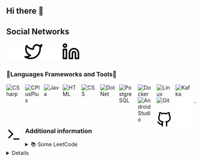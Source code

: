 ## Hi there 👋

## Social Networks
<!-- 
[![](./img/twitter-dark.svg)](https://twitter.com/Aleeg0#gh-dark-mode-only)
[![](./img/twitter-light.svg)](https://twitter.com/Aleeg0#gh-light-mode-only)
&nbsp;&nbsp;
[![](./img/linkedin-dark.svg)](https://linkedin.com/in/aleeg0#gh-dark-mode-only)
[![](./img/linkedin-light.svg)](https://linkedin.com/in/aleeg0#gh-light-mode-only)
&nbsp;&nbsp;
-->
[<img alt="Twitter" align="left" src="https://github.com/Aleeg0/Aleeg0/blob/main/img/twitter-dark.svg"/>](https://twitter.com/Aleeg0#gh-dark-mode-only)
[<img alt="Twitter" align="left" src="https://github.com/Aleeg0/Aleeg0/blob/main/img/twitter-light.svg"/>](https://twitter.com/Aleeg0#gh-light-mode-only)
[<img alt="linkedin" src="https://github.com/Aleeg0/Aleeg0/blob/main/img/linkedin-dark.svg"/>](https://linkedin.com/in/aleeg0#gh-dark-mode-only)
[<img alt="linkedin" src="https://github.com/Aleeg0/Aleeg0/blob/main/img/linkedin-light.svg"/>](https://linkedin.com/in/aleeg0#gh-light-mode-only)

### 🔧Languages Frameworks and Tools🔧

[<img alt="CSharp" align="left" width="40px" style="padding-right:10px;" src="https://cdn.jsdelivr.net/gh/devicons/devicon@latest/icons/cplusplus/cplusplus-plain.svg"/>](https://en.wikipedia.org/wiki/C%2B%2B)
[<img alt="CPlusPlus" align="left" width="40px" style="padding-right:10px;" src="https://cdn.jsdelivr.net/gh/devicons/devicon@latest/icons/csharp/csharp-line.svg"/>](https://en.wikipedia.org/wiki/C_Sharp_(programming_language))
[<img alt="Java" align="left" width="40px" style="padding-right:10px;" src="https://cdn.jsdelivr.net/gh/devicons/devicon@latest/icons/java/java-original-wordmark.svg"/>](https://en.wikipedia.org/wiki/Java_(programming_language))
[<img alt="HTML" align="left" width="40px" style="padding-right:10px;" src="https://cdn.jsdelivr.net/gh/devicons/devicon@latest/icons/html5/html5-original-wordmark.svg"/>](https://en.wikipedia.org/wiki/CSS)
[<img alt="CSS" align="left" width="40px" style="padding-right:10px;" src="https://cdn.jsdelivr.net/gh/devicons/devicon@latest/icons/css3/css3-original-wordmark.svg"/>](https://en.wikipedia.org/wiki/HTML)
[<img alt="DotNet" align="left" width="40px" style="padding-right:10px;" src="https://cdn.jsdelivr.net/gh/devicons/devicon@latest/icons/dotnetcore/dotnetcore-original.svg"/>](https://en.wikipedia.org/wiki/.NET_Framework)
[<img alt="PostgreSQL" align="left" width="40px" style="padding-right:10px;" src="https://cdn.jsdelivr.net/gh/devicons/devicon@latest/icons/postgresql/postgresql-original.svg"/>](https://en.wikipedia.org/wiki/PostgreSQL)
[<img alt="Docker" align="left" width="40px" style="padding-right:10px;" src="https://cdn.jsdelivr.net/gh/devicons/devicon@latest/icons/docker/docker-original-wordmark.svg"/>](https://en.wikipedia.org/wiki/Docker_(software))
[<img alt="Linux" align="left" width="40px" style="padding-right:10px;" src="https://cdn.jsdelivr.net/gh/devicons/devicon@latest/icons/linux/linux-original.svg"/>](https://en.wikipedia.org/wiki/Linux)
[<img alt="Kafka" align="left" width="40px" style="padding-right:10px;" src="https://cdn.jsdelivr.net/gh/devicons/devicon@latest/icons/apachekafka/apachekafka-original-wordmark.svg"/>](https://en.wikipedia.org/wiki/Apache_Kafka)
[<img alt="AndroidStudio" align="left" width="40px" style="padding-right:10px;" src="https://cdn.jsdelivr.net/gh/devicons/devicon@latest/icons/androidstudio/androidstudio-original.svg"/>](https://en.wikipedia.org/wiki/Android_Studio)
[<img alt="Git" align="left" width="40px" style="padding-right:10px;" src="https://cdn.jsdelivr.net/gh/devicons/devicon@latest/icons/git/git-original.svg"/>](https://en.wikipedia.org/wiki/Git)
[<img alt="GitHub" align="left" width="40px" style="padding-right:10px;" src="https://github.com/Aleeg0/Aleeg0/blob/main/img/github-dark.svg" />](https://en.wikipedia.org/wiki/GitHub#gh-dark-mode-only)
[<img alt="GitHub" align="left" width="40px" style="padding-right:10px;" src="https://github.com/Aleeg0/Aleeg0/blob/main/img/github-light.svg" />](https://en.wikipedia.org/wiki/GitHub#gh-light-mode-only)
[<img alt="Terminal" align="left" width="40px" style="padding-right:10px;" src="https://github.com/Aleeg0/Aleeg0/blob/main/img/terminal-dark.svg"/>](https://en.wikipedia.org/wiki/Windows_Terminal#gh-dark-mode-only)
[<img alt="Terminal" align="left" width="40px" style="padding-right:10px;" src="https://github.com/Aleeg0/Aleeg0/blob/main/img/terminal-light.svg"/>](https://en.wikipedia.org/wiki/Windows_Terminal#gh-light-mode-only)
<br/>
<br/>

---

### Additional information 

<details>
  <summary>&#128218; Some LeetCode</summary>
  <a href="https://github.com/Aleeg0">
    <br/>
    <img alt="Aleeg0's LeetCode stats" src="https://leetcode-stats-six.vercel.app/api?username=Aleeg0&theme=dark"/>
  <a/>  
</details>
<details>
  <summary>&#128125; GitHub Stats</summary>
  <a href="https://github.com/Aleeg0">
    <br/>
    <img alt="Aleeg0's GitHub Stats" src="https://github-readme-stats.vercel.app/api?username=Aleeg0&show_icons=true&theme=aura"/>
  <a/>
</details>

<!--
**Aleeg0/Aleeg0** is a ✨ _special_ ✨ repository because its `README.md` (this file) appears on your GitHub profile.

Here are some ideas to get you started:

- 🔭 I’m currently working on ...
- 🌱 I’m currently learning ...
- 👯 I’m looking to collaborate on ...
- 🤔 I’m looking for help with ...
- 💬 Ask me about ...
- 📫 How to reach me: ...
- 😄 Pronouns: ...
- ⚡ Fun fact: ...
-->
[github]: https://github.com/Aleeg0
